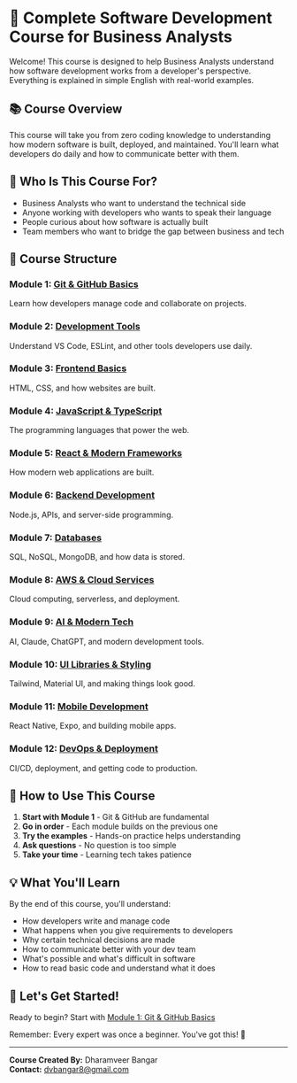 # 🚀 Complete Software Development Course for Business Analysts

Welcome! This course is designed to help Business Analysts understand how software development works from a developer's perspective. Everything is explained in simple English with real-world examples.

## 📚 Course Overview

This course will take you from zero coding knowledge to understanding how modern software is built, deployed, and maintained. You'll learn what developers do daily and how to communicate better with them.

## 🎯 Who Is This Course For?

- Business Analysts who want to understand the technical side
- Anyone working with developers who wants to speak their language
- People curious about how software is actually built
- Team members who want to bridge the gap between business and tech

## 📖 Course Structure

### Module 1: [Git & GitHub Basics](./01-Git-GitHub-Basics/README.md)
Learn how developers manage code and collaborate on projects.

### Module 2: [Development Tools](./02-Development-Tools/README.md)
Understand VS Code, ESLint, and other tools developers use daily.

### Module 3: [Frontend Basics](./03-Frontend-Basics/README.md)
HTML, CSS, and how websites are built.

### Module 4: [JavaScript & TypeScript](./04-JavaScript-TypeScript/README.md)
The programming languages that power the web.

### Module 5: [React & Modern Frameworks](./05-React-Modern-Frameworks/README.md)
How modern web applications are built.

### Module 6: [Backend Development](./06-Backend-Development/README.md)
Node.js, APIs, and server-side programming.

### Module 7: [Databases](./07-Databases/README.md)
SQL, NoSQL, MongoDB, and how data is stored.

### Module 8: [AWS & Cloud Services](./08-AWS-Cloud-Services/README.md)
Cloud computing, serverless, and deployment.

### Module 9: [AI & Modern Tech](./09-AI-Modern-Tech/README.md)
AI, Claude, ChatGPT, and modern development tools.

### Module 10: [UI Libraries & Styling](./10-UI-Libraries-Styling/README.md)
Tailwind, Material UI, and making things look good.

### Module 11: [Mobile Development](./11-Mobile-Development/README.md)
React Native, Expo, and building mobile apps.

### Module 12: [DevOps & Deployment](./12-DevOps-Deployment/README.md)
CI/CD, deployment, and getting code to production.

## 🚦 How to Use This Course

1. **Start with Module 1** - Git & GitHub are fundamental
2. **Go in order** - Each module builds on the previous one
3. **Try the examples** - Hands-on practice helps understanding
4. **Ask questions** - No question is too simple
5. **Take your time** - Learning tech takes patience

## 💡 What You'll Learn

By the end of this course, you'll understand:
- How developers write and manage code
- What happens when you give requirements to developers
- Why certain technical decisions are made
- How to communicate better with your dev team
- What's possible and what's difficult in software
- How to read basic code and understand what it does

## 🎉 Let's Get Started!

Ready to begin? Start with [Module 1: Git & GitHub Basics](./01-Git-GitHub-Basics/README.md)

Remember: Every expert was once a beginner. You've got this! 💪

---

**Course Created By:** Dharamveer Bangar  
**Contact:** dvbangar8@gmail.com